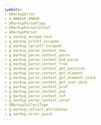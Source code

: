 ```yaml
---
symbols:
- GMarkupError
- G_MARKUP_ERROR
- GMarkupParseFlags
- GMarkupParseContext
- GMarkupParser
- g_markup_escape_text
- g_markup_printf_escaped
- g_markup_vprintf_escaped
- g_markup_parse_context_new
- g_markup_parse_context_parse
- g_markup_parse_context_end_parse
- g_markup_parse_context_free
- g_markup_parse_context_get_position
- g_markup_parse_context_get_element
- g_markup_parse_context_get_element_stack
- g_markup_parse_context_get_user_data
- g_markup_parse_context_push
- g_markup_parse_context_pop
- g_markup_parse_context_ref
- g_markup_parse_context_unref
- GMarkupCollectType
- g_markup_collect_attributes
- g_markup_error_quark
...
```


